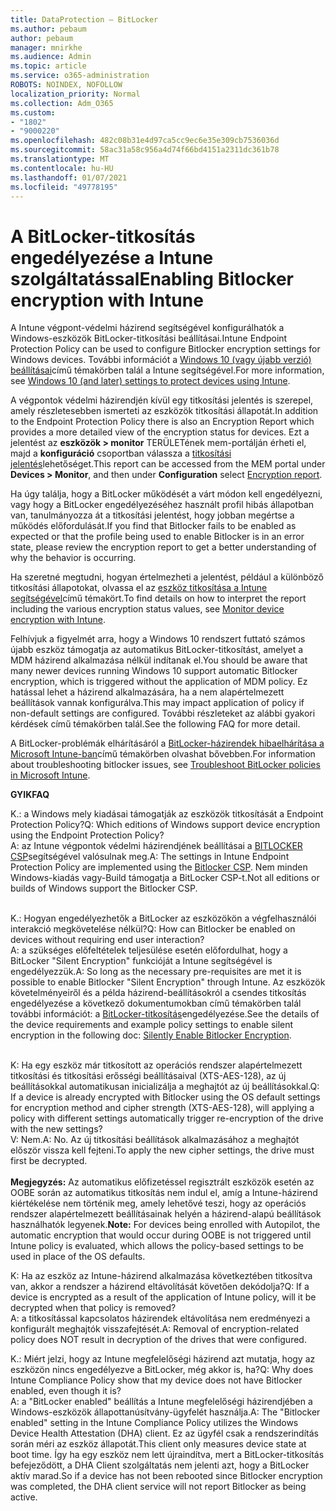 ```yaml
---
title: DataProtection – BitLocker
ms.author: pebaum
author: pebaum
manager: mnirkhe
ms.audience: Admin
ms.topic: article
ms.service: o365-administration
ROBOTS: NOINDEX, NOFOLLOW
localization_priority: Normal
ms.collection: Adm_O365
ms.custom:
- "1802"
- "9000220"
ms.openlocfilehash: 482c08b31e4d97ca5cc9ec6e35e309cb7536036d
ms.sourcegitcommit: 58ac31a58c956a4d74f66bd4151a2311dc361b78
ms.translationtype: MT
ms.contentlocale: hu-HU
ms.lasthandoff: 01/07/2021
ms.locfileid: "49778195"
---
```

# <a name="enabling-bitlocker-encryption-with-intune"></a><span data-ttu-id="74ddd-102">A BitLocker-titkosítás engedélyezése a Intune szolgáltatással</span><span class="sxs-lookup"><span data-stu-id="74ddd-102">Enabling Bitlocker encryption with Intune</span></span>

<span data-ttu-id="74ddd-103">A Intune végpont-védelmi házirend segítségével konfigurálhatók a Windows-eszközök BitLocker-titkosítási beállításai.</span><span class="sxs-lookup"><span data-stu-id="74ddd-103">Intune Endpoint Protection Policy can be used to configure Bitlocker encryption settings for Windows devices.</span></span> <span data-ttu-id="74ddd-104">További információt a [Windows 10 (vagy újabb verzió) beállításai](https://docs.microsoft.com/intune/endpoint-protection-windows-10#windows-encryption)című témakörben talál a Intune segítségével.</span><span class="sxs-lookup"><span data-stu-id="74ddd-104">For more information, see [Windows 10 (and later) settings to protect devices using Intune](https://docs.microsoft.com/intune/endpoint-protection-windows-10#windows-encryption).</span></span>

<span data-ttu-id="74ddd-105">A végpontok védelmi házirendjén kívül egy titkosítási jelentés is szerepel, amely részletesebben ismerteti az eszközök titkosítási állapotát.</span><span class="sxs-lookup"><span data-stu-id="74ddd-105">In addition to the Endpoint Protection Policy there is also an Encryption Report which provides a more detailed view of the encryption status for devices.</span></span> <span data-ttu-id="74ddd-106">Ezt a jelentést az **eszközök > monitor** TERÜLETének mem-portálján érheti el, majd a **konfiguráció** csoportban válassza a [titkosítási jelentés](https://endpoint.microsoft.com/#blade/Microsoft_Intune_DeviceSettings/DevicesMonitorMenu/encryptionReport)lehetőséget.</span><span class="sxs-lookup"><span data-stu-id="74ddd-106">This report can be accessed from the MEM portal under **Devices > Monitor**, and then under **Configuration** select [Encryption report](https://endpoint.microsoft.com/#blade/Microsoft_Intune_DeviceSettings/DevicesMonitorMenu/encryptionReport).</span></span>

<span data-ttu-id="74ddd-107">Ha úgy találja, hogy a BitLocker működését a várt módon kell engedélyezni, vagy hogy a BitLocker engedélyezéséhez használt profil hibás állapotban van, tanulmányozza át a titkosítási jelentést, hogy jobban megértse a működés előfordulását.</span><span class="sxs-lookup"><span data-stu-id="74ddd-107">If you find that Bitlocker fails to be enabled as expected or that the profile being used to enable Bitlocker is in an error state, please review the encryption report to get a better understanding of why the behavior is occurring.</span></span>

<span data-ttu-id="74ddd-108">Ha szeretné megtudni, hogyan értelmezheti a jelentést, például a különböző titkosítási állapotokat, olvassa el az [eszköz titkosítása a Intune segítségével](https://docs.microsoft.com/mem/intune/protect/encryption-monitor)című témakört.</span><span class="sxs-lookup"><span data-stu-id="74ddd-108">To find details on how to interpret the report including the various encryption status values, see [Monitor device encryption with Intune](https://docs.microsoft.com/mem/intune/protect/encryption-monitor).</span></span>

<span data-ttu-id="74ddd-109">Felhívjuk a figyelmét arra, hogy a Windows 10 rendszert futtató számos újabb eszköz támogatja az automatikus BitLocker-titkosítást, amelyet a MDM házirend alkalmazása nélkül indítanak el.</span><span class="sxs-lookup"><span data-stu-id="74ddd-109">You should be aware that many newer devices running Windows 10 support automatic Bitlocker encryption, which is triggered without the application of MDM policy.</span></span> <span data-ttu-id="74ddd-110">Ez hatással lehet a házirend alkalmazására, ha a nem alapértelmezett beállítások vannak konfigurálva.</span><span class="sxs-lookup"><span data-stu-id="74ddd-110">This may impact application of policy if non-default settings are configured.</span></span> <span data-ttu-id="74ddd-111">További részleteket az alábbi gyakori kérdések című témakörben talál.</span><span class="sxs-lookup"><span data-stu-id="74ddd-111">See the following FAQ for more detail.</span></span>

<span data-ttu-id="74ddd-112">A BitLocker-problémák elhárításáról a [BitLocker-házirendek hibaelhárítása a Microsoft Intune-ban](https://docs.microsoft.com/intune/protect/troubleshoot-bitlocker-policies)című témakörben olvashat bővebben.</span><span class="sxs-lookup"><span data-stu-id="74ddd-112">For information about troubleshooting bitlocker issues, see [Troubleshoot BitLocker policies in Microsoft Intune](https://docs.microsoft.com/intune/protect/troubleshoot-bitlocker-policies).</span></span>
 
 
<span data-ttu-id="74ddd-113">**GYIK**</span><span class="sxs-lookup"><span data-stu-id="74ddd-113">**FAQ**</span></span>

<span data-ttu-id="74ddd-114">K.: a Windows mely kiadásai támogatják az eszközök titkosítását a Endpoint Protection Policy?</span><span class="sxs-lookup"><span data-stu-id="74ddd-114">Q: Which editions of Windows support device encryption using the Endpoint Protection Policy?</span></span><br>
<span data-ttu-id="74ddd-115">A: az Intune végpontok védelmi házirendjének beállításai a [BITLOCKER CSP](https://docs.microsoft.com/windows/client-management/mdm/bitlocker-csp)segítségével valósulnak meg.</span><span class="sxs-lookup"><span data-stu-id="74ddd-115">A: The settings in Intune Endpoint Protection Policy are implemented using the [Bitlocker CSP](https://docs.microsoft.com/windows/client-management/mdm/bitlocker-csp).</span></span> <span data-ttu-id="74ddd-116">Nem minden Windows-kiadás vagy-Build támogatja a BitLocker CSP-t.</span><span class="sxs-lookup"><span data-stu-id="74ddd-116">Not all editions or builds of Windows support the Bitlocker CSP.</span></span> <br><br>

<span data-ttu-id="74ddd-117">K.: Hogyan engedélyezhetők a BitLocker az eszközökön a végfelhasználói interakció megkövetelése nélkül?</span><span class="sxs-lookup"><span data-stu-id="74ddd-117">Q: How can Bitlocker be enabled on devices without requiring end user interaction?</span></span><br>
<span data-ttu-id="74ddd-118">A: a szükséges előfeltételek teljesülése esetén előfordulhat, hogy a BitLocker "Silent Encryption" funkcióját a Intune segítségével is engedélyezzük.</span><span class="sxs-lookup"><span data-stu-id="74ddd-118">A: So long as the necessary pre-requisites are met it is possible to enable Bitlocker "Silent Encryption" through Intune.</span></span> <span data-ttu-id="74ddd-119">Az eszközök követelményeiről és a példa házirend-beállításokról a csendes titkosítás engedélyezése a következő dokumentumokban című témakörben talál további információt: a [BitLocker-titkosítás](https://docs.microsoft.com/mem/intune/protect/encrypt-devices#silently-enable-bitlocker-on-devices)engedélyezése.</span><span class="sxs-lookup"><span data-stu-id="74ddd-119">See the details of the device requirements and example policy settings to enable silent encryption in the following doc: [Silently Enable Bitlocker Encryption](https://docs.microsoft.com/mem/intune/protect/encrypt-devices#silently-enable-bitlocker-on-devices).</span></span> <br><br>

<span data-ttu-id="74ddd-120">K: Ha egy eszköz már titkosított az operációs rendszer alapértelmezett titkosítási és titkosítási erősségi beállításaival (XTS-AES-128), az új beállításokkal automatikusan inicializálja a meghajtót az új beállításokkal.</span><span class="sxs-lookup"><span data-stu-id="74ddd-120">Q: If a device is already encrypted with Bitlocker using the OS default settings for encryption method and cipher strength (XTS-AES-128), will applying a policy with different settings automatically trigger re-encryption of the drive with the new settings?</span></span><br>
<span data-ttu-id="74ddd-121">V: Nem.</span><span class="sxs-lookup"><span data-stu-id="74ddd-121">A: No.</span></span> <span data-ttu-id="74ddd-122">Az új titkosítási beállítások alkalmazásához a meghajtót először vissza kell fejteni.</span><span class="sxs-lookup"><span data-stu-id="74ddd-122">To apply the new cipher settings, the drive must first be decrypted.</span></span><br><br>
<span data-ttu-id="74ddd-123">**Megjegyzés:** Az automatikus előfizetéssel regisztrált eszközök esetén az OOBE során az automatikus titkosítás nem indul el, amíg a Intune-házirend kiértékelése nem történik meg, amely lehetővé teszi, hogy az operációs rendszer alapértelmezett beállításainak helyén a házirend-alapú beállítások használhatók legyenek.</span><span class="sxs-lookup"><span data-stu-id="74ddd-123">**Note:** For devices being enrolled with Autopilot, the automatic encryption that would occur during OOBE is not triggered until Intune policy is evaluated, which allows the policy-based settings to be used in place of the OS defaults.</span></span>
 
<span data-ttu-id="74ddd-124">K: Ha az eszköz az Intune-házirend alkalmazása következtében titkosítva van, akkor a rendszer a házirend eltávolítását követően dekódolja?</span><span class="sxs-lookup"><span data-stu-id="74ddd-124">Q: If a device is encrypted as a result of the  application of Intune policy, will it be decrypted when that policy is removed?</span></span><br>
<span data-ttu-id="74ddd-125">A: a titkosítással kapcsolatos házirendek eltávolítása nem eredményezi a konfigurált meghajtók visszafejtését.</span><span class="sxs-lookup"><span data-stu-id="74ddd-125">A: Removal of encryption-related policy does NOT result in decryption of the drives that were configured.</span></span>
 
<span data-ttu-id="74ddd-126">K.: Miért jelzi, hogy az Intune megfelelőségi házirend azt mutatja, hogy az eszközön nincs engedélyezve a BitLocker, még akkor is, ha?</span><span class="sxs-lookup"><span data-stu-id="74ddd-126">Q: Why does Intune Compliance Policy show that my device does not have Bitlocker enabled, even though it is?</span></span><br>
<span data-ttu-id="74ddd-127">A: a "BitLocker enabled" beállítás a Intune megfelelőségi házirendjében a Windows-eszközök állapottanúsítvány-ügyfelét használja.</span><span class="sxs-lookup"><span data-stu-id="74ddd-127">A: The "Bitlocker enabled" setting in the Intune Compliance Policy utilizes the Windows Device Health Attestation  (DHA) client.</span></span> <span data-ttu-id="74ddd-128">Ez az ügyfél csak a rendszerindítás során méri az eszköz állapotát.</span><span class="sxs-lookup"><span data-stu-id="74ddd-128">This client only measures device state at boot time.</span></span> <span data-ttu-id="74ddd-129">Így ha egy eszköz nem lett újraindítva, mert a BitLocker-titkosítás befejeződött, a DHA Client szolgáltatás nem jelenti azt, hogy a BitLocker aktív marad.</span><span class="sxs-lookup"><span data-stu-id="74ddd-129">So if a device has not been rebooted since Bitlocker encryption was completed, the DHA client service will not report Bitlocker as being active.</span></span>
 
 